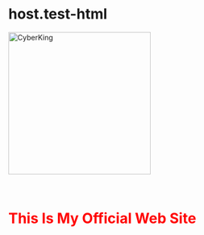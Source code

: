 # host.test-html

<p align="left">
  <a href="https://github.com/CyberMaliya/CyberKing"><img width="282" src="https://denvercoder1-github-readme-stats.vercel.app/api/pin/?username=CyberMaliya&repo=CyberKing&theme=highcontrast&bg_color=1F222E&title_color=CEFF00&icon_color=F8D866&hide_border=false&show_icons=true" alt="CyberKing"></a>
<p align="left"><br>


<h1><font color="red">This Is My Official Web Site</font>
